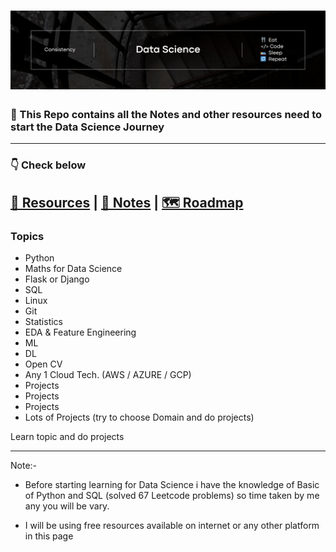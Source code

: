 <h1 align="center">
  <a name="logo"><img src="./images/banner.png" alt="Data Science" width="750"></a>
  <br>
  <!-- Data Science  -->
</h1>

### 📖 This Repo contains all the Notes and other resources need to start the Data Science Journey


-----------------------------------
### 👇 Check below 

<a href="./Resources/" target="_blank">🚏 Resources</a> | <a href="./Notes/">📒 Notes</a> | <a href="./Roadmap/">🗺️ Roadmap</a>  
---------------------------------------


### Topics 

- Python
- Maths for Data Science
- Flask or Django
- SQL
- Linux
- Git
- Statistics
- EDA & Feature Engineering
- ML
- DL
- Open CV
- Any 1 Cloud Tech. (AWS / AZURE / GCP)
- Projects
- Projects
- Projects
- Lots of Projects (try to choose Domain and do projects)

Learn topic and do projects





































































---------------




Note:- 
- Before starting learning for Data Science i have the knowledge of Basic of Python and SQL (solved 67 Leetcode problems) so time taken by me any you will be vary.

- I will be using free resources available on internet or any other platform in this page

